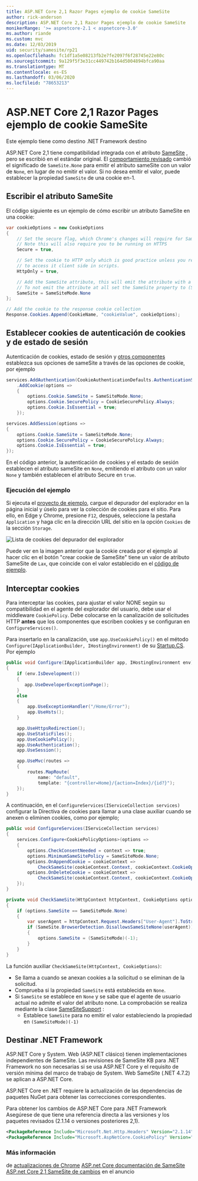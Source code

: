 ```yaml
---
title: ASP.NET Core 2,1 Razor Pages ejemplo de cookie SameSite
author: rick-anderson
description: ASP.NET Core 2,1 Razor Pages ejemplo de cookie SameSite
monikerRange: '>= aspnetcore-2.1 < aspnetcore-3.0'
ms.author: riande
ms.custom: mvc
ms.date: 12/03/2019
uid: security/samesite/rp21
ms.openlocfilehash: fc1df1a5e08213fb2e7fe2097f6f28745e22e80c
ms.sourcegitcommit: 9a129f5f3e31cc449742b164d5004894bfca90aa
ms.translationtype: MT
ms.contentlocale: es-ES
ms.lasthandoff: 03/06/2020
ms.locfileid: "78653213"
---
```

# <a name="aspnet-core-21-razor-pages-samesite-cookie-sample"></a>ASP.NET Core 2,1 Razor Pages ejemplo de cookie SameSite

Este ejemplo tiene como destino .NET Framework destino

ASP.NET Core 2,1 tiene compatibilidad integrada con el atributo [SameSite](https://www.owasp.org/index.php/SameSite) , pero se escribió en el estándar original. El [comportamiento revisado](https://github.com/dotnet/aspnetcore/issues/8212) cambió el significado de `SameSite.None` para emitir el atributo sameSite con un valor de `None`, en lugar de no emitir el valor. Si no desea emitir el valor, puede establecer la propiedad `SameSite` de una cookie en-1.

## <a name="sampleCode"></a>Escribir el atributo SameSite

El código siguiente es un ejemplo de cómo escribir un atributo SameSite en una cookie:

```c#
var cookieOptions = new CookieOptions
{
    // Set the secure flag, which Chrome's changes will require for SameSite none.
    // Note this will also require you to be running on HTTPS
    Secure = true,

    // Set the cookie to HTTP only which is good practice unless you really do need
    // to access it client side in scripts.
    HttpOnly = true,

    // Add the SameSite attribute, this will emit the attribute with a value of none.
    // To not emit the attribute at all set the SameSite property to (SameSiteMode)(-1).
    SameSite = SameSiteMode.None
};

// Add the cookie to the response cookie collection
Response.Cookies.Append(CookieName, "cookieValue", cookieOptions);
```

## <a name="setting-cookie-authentication-and-session-state-cookies"></a>Establecer cookies de autenticación de cookies y de estado de sesión

Autenticación de cookies, estado de sesión y [otros componentes](https://docs.microsoft.com/aspnet/core/security/samesite?view=aspnetcore-2.1) establezca sus opciones de sameSite a través de las opciones de cookie, por ejemplo

```c#
services.AddAuthentication(CookieAuthenticationDefaults.AuthenticationScheme)
    .AddCookie(options =>
    {
        options.Cookie.SameSite = SameSiteMode.None;
        options.Cookie.SecurePolicy = CookieSecurePolicy.Always;
        options.Cookie.IsEssential = true;
    });

services.AddSession(options =>
{
    options.Cookie.SameSite = SameSiteMode.None;
    options.Cookie.SecurePolicy = CookieSecurePolicy.Always;
    options.Cookie.IsEssential = true;
});
```

En el código anterior, la autenticación de cookies y el estado de sesión establecen el atributo sameSite en `None`, emitiendo el atributo con un valor `None` y también establecen el atributo Secure en `true`.

### <a name="run-the-sample"></a>Ejecución del ejemplo

Si ejecuta el [proyecto de ejemplo](https://github.com/blowdart/AspNetSameSiteSamples/tree/master/AspNetCore21RazorPages), cargue el depurador del explorador en la página inicial y úselo para ver la colección de cookies para el sitio. Para ello, en Edge y Chrome, presione `F12`, después, seleccione la pestaña `Application` y haga clic en la dirección URL del sitio en la opción `Cookies` de la sección `Storage`.

![Lista de cookies del depurador del explorador](BrowserDebugger.png)

Puede ver en la imagen anterior que la cookie creada por el ejemplo al hacer clic en el botón "crear cookie de SameSite" tiene un valor de atributo SameSite de `Lax`, que coincide con el valor establecido en el [código de ejemplo](#sampleCode).

## <a name="interception"></a>Interceptar cookies

Para interceptar las cookies, para ajustar el valor NONE según su compatibilidad en el agente del explorador del usuario, debe usar el middleware `CookiePolicy`. Debe colocarse en la canalización de solicitudes HTTP **antes** que los componentes que escriben cookies y se configuran en `ConfigureServices()`.

Para insertarlo en la canalización, use `app.UseCookiePolicy()` en el método `Configure(IApplicationBuilder, IHostingEnvironment)` de su [Startup.CS](https://github.com/blowdart/AspNetSameSiteSamples/blob/master/AspNetCore21MVC/Startup.cs). Por ejemplo

```c#
public void Configure(IApplicationBuilder app, IHostingEnvironment env)
{
    if (env.IsDevelopment())
    {
       app.UseDeveloperExceptionPage();
    }
    else
    {
        app.UseExceptionHandler("/Home/Error");
        app.UseHsts();
    }

    app.UseHttpsRedirection();
    app.UseStaticFiles();
    app.UseCookiePolicy();
    app.UseAuthentication();
    app.UseSession();

    app.UseMvc(routes =>
    {
        routes.MapRoute(
            name: "default",
            template: "{controller=Home}/{action=Index}/{id?}");
    });
}
```

A continuación, en el `ConfigureServices(IServiceCollection services)` configurar la Directiva de cookies para llamar a una clase auxiliar cuando se anexen o eliminen cookies, como por ejemplo;

```c#
public void ConfigureServices(IServiceCollection services)
{
    services.Configure<CookiePolicyOptions>(options =>
    {
        options.CheckConsentNeeded = context => true;
        options.MinimumSameSitePolicy = SameSiteMode.None;
        options.OnAppendCookie = cookieContext =>
            CheckSameSite(cookieContext.Context, cookieContext.CookieOptions);
        options.OnDeleteCookie = cookieContext =>
            CheckSameSite(cookieContext.Context, cookieContext.CookieOptions);
    });
}

private void CheckSameSite(HttpContext httpContext, CookieOptions options)
{
    if (options.SameSite == SameSiteMode.None)
    {
        var userAgent = httpContext.Request.Headers["User-Agent"].ToString();
        if (SameSite.BrowserDetection.DisallowsSameSiteNone(userAgent))
        {
            options.SameSite = (SameSiteMode)(-1);
        }
    }
}
```

La función auxiliar `CheckSameSite(HttpContext, CookieOptions)`:

* Se llama a cuando se anexan cookies a la solicitud o se eliminan de la solicitud.
* Comprueba si la propiedad `SameSite` está establecida en `None`.
* Si `SameSite` se establece en `None` y se sabe que el agente de usuario actual no admite el valor del atributo none. La comprobación se realiza mediante la clase [SameSiteSupport](https://github.com/dotnet/AspNetCore.Docs/tree/master/aspnetcore/security/samesite/sample/snippets/SameSiteSupport.cs) :
  * Establece `SameSite` para no emitir el valor estableciendo la propiedad en `(SameSiteMode)(-1)`

## <a name="targeting-net-framework"></a>Destinar .NET Framework

ASP.NET Core y System. Web (ASP.NET clásico) tienen implementaciones independientes de SameSite. Las revisiones de SameSite KB para .NET Framework no son necesarias si se usa ASP.NET Core y el requisito de versión mínima del marco de trabajo de System. Web SameSite (.NET 4.7.2) se aplican a ASP.NET Core.

ASP.NET Core en .NET requiere la actualización de las dependencias de paquetes NuGet para obtener las correcciones correspondientes.

Para obtener los cambios de ASP.NET Core para .NET Framework Asegúrese de que tiene una referencia directa a las versiones y los paquetes revisados (2.1.14 o versiones posteriores 2,1).

```xml
<PackageReference Include="Microsoft.Net.Http.Headers" Version="2.1.14" />
<PackageReference Include="Microsoft.AspNetCore.CookiePolicy" Version="2.1.14" />
```

### <a name="more-information"></a>Más información
 

de [actualizaciones de Chrome](https://www.chromium.org/updates/same-site) [ASP.net Core documentación de SameSite](https://docs.microsoft.com/aspnet/core/security/samesite?view=aspnetcore-2.1)
[ASP.net Core 2,1 SameSite de cambios](https://github.com/dotnet/aspnetcore/issues/8212) en el anuncio